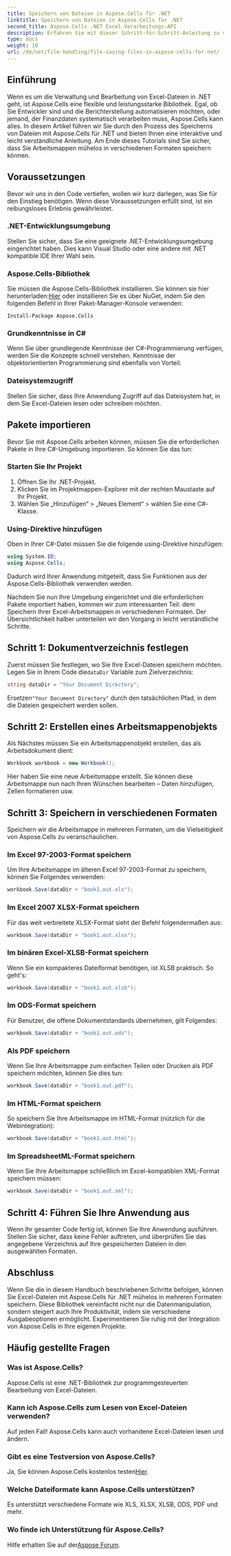 ```yaml
---
title: Speichern von Dateien in Aspose.Cells für .NET
linktitle: Speichern von Dateien in Aspose.Cells für .NET
second_title: Aspose.Cells .NET Excel-Verarbeitungs-API
description: Erfahren Sie mit dieser Schritt-für-Schritt-Anleitung zu verschiedenen Dateiformaten, wie Sie Dateien in Aspose.Cells für .NET speichern.
type: docs
weight: 10
url: /de/net/file-handling/file-saving-files-in-aspose-cells-for-net/
---
```

## Einführung
Wenn es um die Verwaltung und Bearbeitung von Excel-Dateien in .NET geht, ist Aspose.Cells eine flexible und leistungsstarke Bibliothek. Egal, ob Sie Entwickler sind und die Berichterstellung automatisieren möchten, oder jemand, der Finanzdaten systematisch verarbeiten muss, Aspose.Cells kann alles. In diesem Artikel führen wir Sie durch den Prozess des Speicherns von Dateien mit Aspose.Cells für .NET und bieten Ihnen eine interaktive und leicht verständliche Anleitung. Am Ende dieses Tutorials sind Sie sicher, dass Sie Arbeitsmappen mühelos in verschiedenen Formaten speichern können.

## Voraussetzungen

Bevor wir uns in den Code vertiefen, wollen wir kurz darlegen, was Sie für den Einstieg benötigen. Wenn diese Voraussetzungen erfüllt sind, ist ein reibungsloses Erlebnis gewährleistet.

### .NET-Entwicklungsumgebung
Stellen Sie sicher, dass Sie eine geeignete .NET-Entwicklungsumgebung eingerichtet haben. Dies kann Visual Studio oder eine andere mit .NET kompatible IDE Ihrer Wahl sein.

### Aspose.Cells-Bibliothek
 Sie müssen die Aspose.Cells-Bibliothek installieren. Sie können sie hier herunterladen:[Hier](https://releases.aspose.com/cells/net/) oder installieren Sie es über NuGet, indem Sie den folgenden Befehl in Ihrer Paket-Manager-Konsole verwenden:
```
Install-Package Aspose.Cells
```

### Grundkenntnisse in C#
Wenn Sie über grundlegende Kenntnisse der C#-Programmierung verfügen, werden Sie die Konzepte schnell verstehen. Kenntnisse der objektorientierten Programmierung sind ebenfalls von Vorteil.

### Dateisystemzugriff
Stellen Sie sicher, dass Ihre Anwendung Zugriff auf das Dateisystem hat, in dem Sie Excel-Dateien lesen oder schreiben möchten. 

## Pakete importieren

Bevor Sie mit Aspose.Cells arbeiten können, müssen Sie die erforderlichen Pakete in Ihre C#-Umgebung importieren. So können Sie das tun:

### Starten Sie Ihr Projekt
1. Öffnen Sie Ihr .NET-Projekt.
2. Klicken Sie im Projektmappen-Explorer mit der rechten Maustaste auf Ihr Projekt.
3. Wählen Sie „Hinzufügen“ > „Neues Element“ > wählen Sie eine C#-Klasse.

### Using-Direktive hinzufügen
Oben in Ihrer C#-Datei müssen Sie die folgende using-Direktive hinzufügen:
```csharp
using System.IO;
using Aspose.Cells;
```
Dadurch wird Ihrer Anwendung mitgeteilt, dass Sie Funktionen aus der Aspose.Cells-Bibliothek verwenden werden.

Nachdem Sie nun Ihre Umgebung eingerichtet und die erforderlichen Pakete importiert haben, kommen wir zum interessanten Teil: dem Speichern Ihrer Excel-Arbeitsmappen in verschiedenen Formaten. Der Übersichtlichkeit halber unterteilen wir den Vorgang in leicht verständliche Schritte.

## Schritt 1: Dokumentverzeichnis festlegen

 Zuerst müssen Sie festlegen, wo Sie Ihre Excel-Dateien speichern möchten. Legen Sie in Ihrem Code die`dataDir` Variable zum Zielverzeichnis:

```csharp
string dataDir = "Your Document Directory"; 
```
 Ersetzen`"Your Document Directory"` durch den tatsächlichen Pfad, in dem die Dateien gespeichert werden sollen.

## Schritt 2: Erstellen eines Arbeitsmappenobjekts

Als Nächstes müssen Sie ein Arbeitsmappenobjekt erstellen, das als Arbeitsdokument dient:
```csharp
Workbook workbook = new Workbook(); 
```
Hier haben Sie eine neue Arbeitsmappe erstellt. Sie können diese Arbeitsmappe nun nach Ihren Wünschen bearbeiten – Daten hinzufügen, Zellen formatieren usw.

## Schritt 3: Speichern in verschiedenen Formaten

Speichern wir die Arbeitsmappe in mehreren Formaten, um die Vielseitigkeit von Aspose.Cells zu veranschaulichen.

### Im Excel 97-2003-Format speichern

Um Ihre Arbeitsmappe im älteren Excel 97-2003-Format zu speichern, können Sie Folgendes verwenden:
```csharp
workbook.Save(dataDir + "book1.out.xls"); 
```

### Im Excel 2007 XLSX-Format speichern
Für das weit verbreitete XLSX-Format sieht der Befehl folgendermaßen aus:
```csharp
workbook.Save(dataDir + "book1.out.xlsx"); 
```

### Im binären Excel-XLSB-Format speichern
Wenn Sie ein kompakteres Dateiformat benötigen, ist XLSB praktisch. So geht's:
```csharp
workbook.Save(dataDir + "book1.out.xlsb"); 
```

### Im ODS-Format speichern
Für Benutzer, die offene Dokumentstandards übernehmen, gilt Folgendes:
```csharp
workbook.Save(dataDir + "book1.out.ods"); 
```

### Als PDF speichern
Wenn Sie Ihre Arbeitsmappe zum einfachen Teilen oder Drucken als PDF speichern möchten, können Sie dies tun:
```csharp
workbook.Save(dataDir + "book1.out.pdf"); 
```

### Im HTML-Format speichern
So speichern Sie Ihre Arbeitsmappe im HTML-Format (nützlich für die Webintegration):
```csharp
workbook.Save(dataDir + "book1.out.html"); 
```

### Im SpreadsheetML-Format speichern
Wenn Sie Ihre Arbeitsmappe schließlich im Excel-kompatiblen XML-Format speichern müssen:
```csharp
workbook.Save(dataDir + "book1.out.xml"); 
```

## Schritt 4: Führen Sie Ihre Anwendung aus 

Wenn Ihr gesamter Code fertig ist, können Sie Ihre Anwendung ausführen. Stellen Sie sicher, dass keine Fehler auftreten, und überprüfen Sie das angegebene Verzeichnis auf Ihre gespeicherten Dateien in den ausgewählten Formaten. 

## Abschluss

Wenn Sie die in diesem Handbuch beschriebenen Schritte befolgen, können Sie Excel-Dateien mit Aspose.Cells für .NET mühelos in mehreren Formaten speichern. Diese Bibliothek vereinfacht nicht nur die Datenmanipulation, sondern steigert auch Ihre Produktivität, indem sie verschiedene Ausgabeoptionen ermöglicht. Experimentieren Sie ruhig mit der Integration von Aspose.Cells in Ihre eigenen Projekte.

## Häufig gestellte Fragen

### Was ist Aspose.Cells?  
Aspose.Cells ist eine .NET-Bibliothek zur programmgesteuerten Bearbeitung von Excel-Dateien.

### Kann ich Aspose.Cells zum Lesen von Excel-Dateien verwenden?  
Auf jeden Fall! Aspose.Cells kann auch vorhandene Excel-Dateien lesen und ändern.

### Gibt es eine Testversion von Aspose.Cells?  
 Ja, Sie können Aspose.Cells kostenlos testen[Hier](https://releases.aspose.com/).

### Welche Dateiformate kann Aspose.Cells unterstützen?  
Es unterstützt verschiedene Formate wie XLS, XLSX, XLSB, ODS, PDF und mehr.

### Wo finde ich Unterstützung für Aspose.Cells?  
Hilfe erhalten Sie auf der[Aspose Forum](https://forum.aspose.com/c/cells/9).